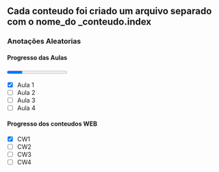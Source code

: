 <h2> Cada conteudo foi criado um arquivo separado com o nome_do _conteudo.index </h2>

<h3> Anotações Aleatorias </h3>



<h4> Progresso das Aulas </h4>

<progress value="25" max="100">0</progress> <br>

- [x] Aula 1 <br>
- [ ] Aula 2 <br>
- [ ] Aula 3 <br>
- [ ] Aula 4 <br>
<h4> Progresso dos conteudos WEB </h4>

- [x] CW1 <br>
- [ ] CW2 <br>
- [ ] CW3 <br>
- [ ] CW4 <br>
